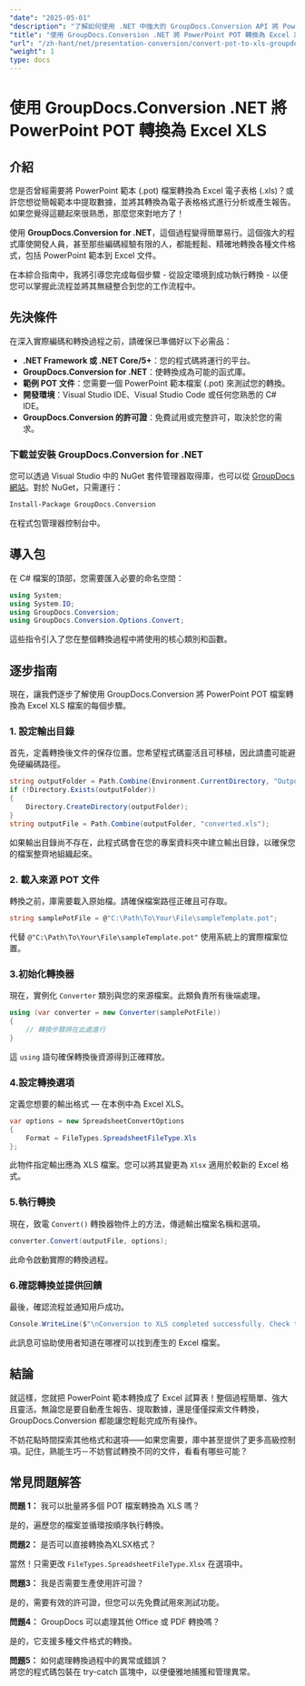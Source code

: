 ```yaml
---
"date": "2025-05-01"
"description": "了解如何使用 .NET 中強大的 GroupDocs.Conversion API 將 PowerPoint 範本 (.POT) 無縫轉換為 Excel 電子表格 (.XLS)。"
"title": "使用 GroupDocs.Conversion .NET 將 PowerPoint POT 轉換為 Excel XLS"
"url": "/zh-hant/net/presentation-conversion/convert-pot-to-xls-groupdocs-net/"
"weight": 1
type: docs
---
```

# 使用 GroupDocs.Conversion .NET 將 PowerPoint POT 轉換為 Excel XLS

## 介紹

您是否曾經需要將 PowerPoint 範本 (.pot) 檔案轉換為 Excel 電子表格 (.xls)？或許您想從簡報範本中提取數據，並將其轉換為電子表格格式進行分析或產生報告。如果您覺得這聽起來很熟悉，那麼您來對地方了！ 

使用 **GroupDocs.Conversion for .NET**，這個過程變得簡單易行。這個強大的程式庫使開發人員，甚至那些編碼經驗有限的人，都能輕鬆、精確地轉換各種文件格式，包括 PowerPoint 範本到 Excel 文件。

在本綜合指南中，我將引導您完成每個步驟 - 從設定環境到成功執行轉換 - 以便您可以掌握此流程並將其無縫整合到您的工作流程中。

## 先決條件

在深入實際編碼和轉換過程之前，請確保已準備好以下必需品：

- **.NET Framework 或 .NET Core/5+**：您的程式碼將運行的平台。
- **GroupDocs.Conversion for .NET**：使轉換成為可能的函式庫。
- **範例 POT 文件**：您需要一個 PowerPoint 範本檔案 (.pot) 來測試您的轉換。
- **開發環境**：Visual Studio IDE、Visual Studio Code 或任何您熟悉的 C# IDE。
- **GroupDocs.Conversion 的許可證**：免費試用或完整許可，取決於您的需求。

### 下載並安裝 GroupDocs.Conversion for .NET

您可以透過 Visual Studio 中的 NuGet 套件管理器取得庫，也可以從 [GroupDocs 網站](https://releases.groupdocs.com/conversion/net/)。對於 NuGet，只需運行：

```bash
Install-Package GroupDocs.Conversion
```

在程式包管理器控制台中。

## 導入包

在 C# 檔案的頂部，您需要匯入必要的命名空間：

```csharp
using System;
using System.IO;
using GroupDocs.Conversion;
using GroupDocs.Conversion.Options.Convert;
```

這些指令引入了您在整個轉換過程中將使用的核心類別和函數。

## 逐步指南

現在，讓我們逐步了解使用 GroupDocs.Conversion 將 PowerPoint POT 檔案轉換為 Excel XLS 檔案的每個步驟。

### 1. 設定輸出目錄

首先，定義轉換後文件的保存位置。您希望程式碼靈活且可移植，因此請盡可能避免硬編碼路徑。

```csharp
string outputFolder = Path.Combine(Environment.CurrentDirectory, "Output");
if (!Directory.Exists(outputFolder))
{
    Directory.CreateDirectory(outputFolder);
}
string outputFile = Path.Combine(outputFolder, "converted.xls");
```

如果輸出目錄尚不存在，此程式碼會在您的專案資料夾中建立輸出目錄，以確保您的檔案整齊地組織起來。

### 2. 載入來源 POT 文件

轉換之前，庫需要載入原始檔。請確保檔案路徑正確且可存取。

```csharp
string samplePotFile = @"C:\Path\To\Your\File\sampleTemplate.pot";
```

代替 `@"C:\Path\To\Your\File\sampleTemplate.pot"` 使用系統上的實際檔案位置。

### 3.初始化轉換器

現在，實例化 `Converter` 類別與您的來源檔案。此類負責所有後端處理。

```csharp
using (var converter = new Converter(samplePotFile))
{
    // 轉換步驟將在此處進行
}
```

這 `using` 語句確保轉換後資源得到正確釋放。

### 4.設定轉換選項

定義您想要的輸出格式 — 在本例中為 Excel XLS。

```csharp
var options = new SpreadsheetConvertOptions
{
    Format = FileTypes.SpreadsheetFileType.Xls
};
```

此物件指定輸出應為 XLS 檔案。您可以將其變更為 `Xlsx` 適用於較新的 Excel 格式。

### 5.執行轉換

現在，致電 `Convert()` 轉換器物件上的方法，傳遞輸出檔案名稱和選項。

```csharp
converter.Convert(outputFile, options);
```

此命令啟動實際的轉換過程。

### 6.確認轉換並提供回饋

最後，確認流程並通知用戶成功。

```csharp
Console.WriteLine($"\nConversion to XLS completed successfully. Check the output in {outputFolder}");
```

此訊息可協助使用者知道在哪裡可以找到產生的 Excel 檔案。

## 結論

就這樣，您就把 PowerPoint 範本轉換成了 Excel 試算表！整個過程簡單、強大且靈活。無論您是要自動產生報告、提取數據，還是僅僅探索文件轉換，GroupDocs.Conversion 都能讓您輕鬆完成所有操作。

不妨花點時間探索其他格式和選項——如果您需要，庫中甚至提供了更多高級控制項。記住，熟能生巧－不妨嘗試轉換不同的文件，看看有哪些可能？

## 常見問題解答

**問題 1：** 我可以批量將多個 POT 檔案轉換為 XLS 嗎？  

是的，遍歷您的檔案並循環按順序執行轉換。

**問題2：** 是否可以直接轉換為XLSX格式？  

當然！只需更改 `FileTypes.SpreadsheetFileType.Xlsx` 在選項中。

**問題3：** 我是否需要生產使用許可證？  

是的，需要有效的許可證，但您可以先免費試用來測試功能。

**問題4：** GroupDocs 可以處理其他 Office 或 PDF 轉換嗎？  

是的，它支援多種文件格式的轉換。

**問題5：** 如何處理轉換過程中的異常或錯誤？  
將您的程式碼包裝在 try-catch 區塊中，以便優雅地捕獲和管理異常。